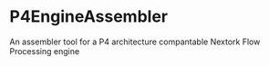 # P4EngineAssembler
An assembler tool for a P4 architecture compantable Nextork Flow Processing engine
